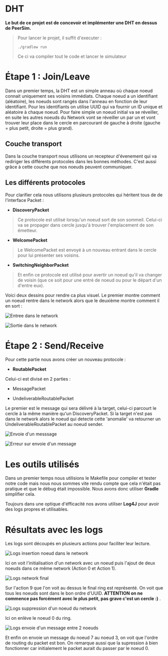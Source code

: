 # DHT

**Le but de ce projet est de concevoir et implémenter une DHT en dessus de PeerSim.**

> Pour lancer le projet, il suffit d'executer :
> ```shell
> ./gradlew run
> ```
> Ce ci va compiler tout le code et lancer le simulateur

# Étape 1 : Join/Leave
Dans un premier temps, la DHT est un simple anneau où chaque noeud 
connait uniquement ses voisins immédiats. Chaque noeud a un identifiant 
(aléatoire), les noeuds sont rangés dans l'anneau en fonction de leur 
identifiant. Pour les identifiants on utilise UUID qui va fournir un ID 
unique et aléatoire à chaque noeud. 
Pour faire simple un noeud initial va se réveiller, en suite les autres 
noeuds du Network vont se réveiller un par un et vont trouver leur place 
dans le cercle en parcourant de gauche à droite (gauche = plus petit, 
droite = plus grand). 


## Couche transport
Dans la couche transport nous utilisons un recepteur d'évenement qui va 
rediriger les différents protocoles dans les bonnes méthodes. 
C'est aussi grâce à cette couche que nos noeuds peuvent communiquer.

## Les différents protocoles
Pour clarifier cela nous utilisons plusieurs protocoles qui héritent tous 
de de l'interface Packet :

- **DiscoveryPacket**
> Ce protocole est utilisé lorsqu'un noeud sort de son sommeil. Celui-ci va 
> se propager dans cercle jusqu'à trouver l'emplacement de son émetteur.
- **WelcomePacket**
> Le WelcomePacket est envoyé à un nouveau entrant dans le cercle pour lui 
> présenter ses voisins.
- **SwitchingNeighborPacket** 
> Et enfin ce protocole est utilisé pour avertir un noeud qu'il va changer de 
> voisin (que ce soit pour une entré de noeud ou pour le départ d'un d'entre eux). 

Voici deux dessins pour rendre ca plus visuel. Le premier montre comment un 
noeud rentre dans le network alors que le deuxième montre comment il en sort : 

![Entree dans le network](img/entree.png)

![Sortie dans le network](img/sortie.png)

# Étape 2 : Send/Receive
Pour cette partie nous avons créer un nouveau protocole : 

- **RoutablePacket**

Celui-ci est divisé en 2 parties  : 

- MessagePacket

- UndeliverableRoutablePacket

Le premier est le message qui sera délivré à la target, celui-ci parcourt 
le cercle à la même manière qu'un DiscoveryPacket. 
Si la target n'est pas dans le network alors le noeud qui detecte cette 
'anomalie' va retourner un UndeliverableRoutablePacket au noeud sender.

![Envoie d'un messsage](img/envoieMessage.png)

![Erreur sur envoie d'un message](img/errMessage.png)

# Les outils utilisés 
Dans un premier temps nous utilisions le Makefile pour compiler et tester 
notre code mais nous nous sommes vite rendu compte que cela n'était pas 
pratique et que le débug était impossible. Nous avons donc utiliser 
**Gradle** simplifier cela. 

Toujours dans une optique d'éfficacité nos avons utiliser **Log4J** pour 
avoir des logs propres et utilisables. 

# Résultats avec les logs 

Les logs sont découpés en plusieurs actions pour faciliter leur lecture. 

![Logs insertion noeud dans le network](img/log1.png)

Ici on voit l'initialisation d'un network avec un noeud puis l'ajout de 
deux noeuds dans ce même network (Action 0 et Action 1).

![Logs network final](img/log2.png)

Sur l'action 9 que l'on voit au dessus le final ring est représenté. 
On voit que tous les noeuds sont dans le bon ordre d'UUID. 
**ATTENTION on ne commence pas forcément avec le plus petit, pas grave c'est un cercle :)** .

![Logs suppression d'un noeud du network](img/log3.png)

Ici on enlève le noeud 0 du ring. 

![Logs envoie d'un message entre 2 noeuds](img/log4.png)

Et enfin on envoie un message du noeud 7 au noeud 3, on voit que l'ordre de 
routing du packet est bon. On remarque aussi que la supression à bien fonctionner car 
initialement le packet aurait du passer par le noeud 0.
